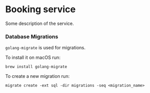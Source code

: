 # Booking service

Some description of the service.




### Database Migrations

`golang-migrate` is used for migrations.

To install it on macOS run:

    brew install golang-migrate

To create a new migration run:

    migrate create -ext sql -dir migrations -seq <migration_name>




